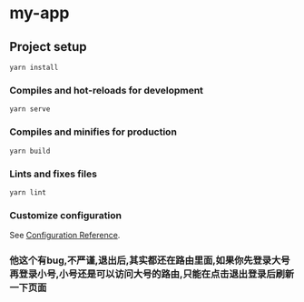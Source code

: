 # my-app

## Project setup
```
yarn install
```

### Compiles and hot-reloads for development
```
yarn serve
```

### Compiles and minifies for production
```
yarn build
```

### Lints and fixes files
```
yarn lint
```

### Customize configuration
See [Configuration Reference](https://cli.vuejs.org/config/).


### 他这个有bug,不严谨,退出后,其实都还在路由里面,如果你先登录大号再登录小号,小号还是可以访问大号的路由,只能在点击退出登录后刷新一下页面